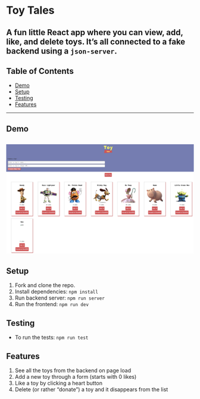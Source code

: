 # Toy Tales

A fun little React app where you can view, add, like, and delete toys.  It’s all connected to a fake backend using a `json-server`.
---
## Table of Contents

- [Demo](#demo)
- [Setup](#️setup)
- [Testing](#testing)
- [Features](#features)

---

## Demo

![Toy Tales Demo](./src/assets/demo.png)
---

## Setup


1. Fork and clone the repo.
2. Install dependencies: `npm install`
3. Run backend server: `npm run server`
4. Run the frontend: `npm run dev` 

## Testing

- To run the tests: `npm run test`

## Features

1. See all the toys from the backend on page load
2. 	Add a new toy through a form (starts with 0 likes)
3.	Like a toy by clicking a heart button 
4.	Delete (or rather “donate”) a toy and it disappears from the list